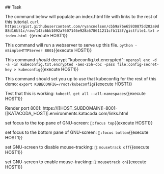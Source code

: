 ## Task

The command below will populate an index.html file with links to the rest of this tutorial.
`curl https://gist.githubusercontent.com/ryancnelson/cbb9a76e65930875d202a9d88d16b51c/raw/143c6bb1092a7607146e928a678611211cfb113f/gistfile1.txt > index.html `{{execute HOST1}}


This command will run a webserver to serve up this file.
`python -mSimpleHTTPServer 8001`{{execute HOST1}}

This command *should* decrypt "kubeconfig.txt.encrypted":
`openssl enc -d -a -in kubeconfig.txt.encrypted -aes-256-cbc -pass file:config-secret-key > kubeconfig`{{execute HOST1}}

This command should set you up to use that kubeconfig for the rest of this demo:
`export KUBECONFIG=/root/kubeconfig`{{execute HOST1}}

Test that this is working:
`kubectl get all --all-namespaces`{{execute HOST1}}


Render port 8001: https://[[HOST_SUBDOMAIN]]-8001-[[KATACODA_HOST]].environments.katacoda.com/links.html

set focus to the top pane of GNU-screen:
`:focus top`{{execute HOST1}}

set focus to the bottom pane of GNU-screen:
`:focus bottom`{{execute HOST1}}

set GNU-screen to disable mouse-tracking:
`:mousetrack off`{{execute HOST1}}

set GNU-screen to enable mouse-tracking:
`:mousetrack on`{{execute HOST1}}


